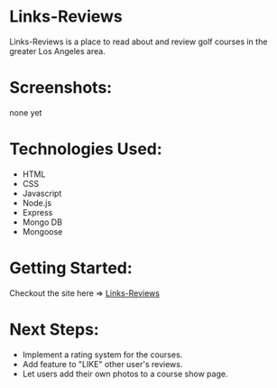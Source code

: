# Links-Reviews

Links-Reviews is a place to read about and review golf courses in the greater Los Angeles area.

# Screenshots:

none yet

# Technologies Used:

* HTML
* CSS
* Javascript
* Node.js
* Express
* Mongo DB
* Mongoose

# Getting Started: 

Checkout the site here => [Links-Reviews](https://links-reviews.herokuapp.com/)

# Next Steps: 

* Implement a rating system for the courses.
* Add feature to "LIKE" other user's reviews.
* Let users add their own photos to a course show page.
